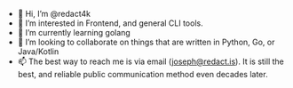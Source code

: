 - 👋 Hi, I’m @redact4k
- 👀 I’m interested in Frontend, and general CLI tools.
- 🌱 I’m currently learning golang
- 💞️ I’m looking to collaborate on things that are written in Python, Go, or Java/Kotlin
- 📫 The best way to reach me is via email (joseph@redact.is). It is still the best, and reliable public communication method even decades later.

<!---
redact4k/redact4k is a ✨ special ✨ repository because its `README.md` (this file) appears on your GitHub profile.
You can click the Preview link to take a look at your changes.
--->
